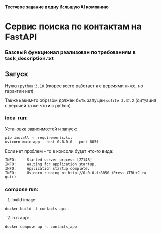 #### Тестовое задание в одну большую AI компанию
# Cервис поиска по контактам на FastAPI
### Базовый функционал реализован по требованиям в task_description.txt

## Запуск

Нужен ```python:3.10``` (скорее всего работает и с версиями ниже, но гарантии нет)

Также каким-то образом должен быть запущен 
```sqlite 3.37.2``` (ситуация с версией та же что и с python)

### local run:
Установка зависимостей и запуск:
```shell
pip install -r requirements.txt
uvicorn main:app --host 0.0.0.0 --port 8050
```
Если нет проблем - то в консоли будет что-то вида:
```shell
INFO:     Started server process [27148]
INFO:     Waiting for application startup.
INFO:     Application startup complete.
INFO:     Uvicorn running on http://0.0.0.0:8050 (Press CTRL+C to quit)
```


### compose run:
1. build image:
```shell
docker build -t contacts-app .
```

2. run app:
 ```shell
docker compose up -d contacts_app
```
